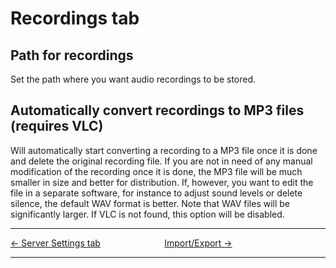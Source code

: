 # Recordings tab

## Path for recordings

Set the path where you want audio recordings to be stored.

## Automatically convert recordings to MP3 files (requires VLC)

Will automatically start converting a recording to a MP3 file once it is
done and delete the original recording file. If you are not in need of
any manual modification of the recording once it is done, the MP3 file
will be much smaller in size and better for distribution. If, however,
you want to edit the file in a separate software, for instance to adjust
sound levels or delete silence, the default WAV format is better. Note
that WAV files will be significantly larger. If VLC is not found, this
option will be disabled.

-----



[← Server Settings tab](Server_Settings_tab "Server Settings tab")
&nbsp;&nbsp;&nbsp;&nbsp;&nbsp;&nbsp;&nbsp;&nbsp;&nbsp;&nbsp;&nbsp;&nbsp;&nbsp;&nbsp;&nbsp;&nbsp;&nbsp;&nbsp;&nbsp;&nbsp;&nbsp;&nbsp;&nbsp;&nbsp; [Import/Export
→](Import_Export "Import/Export")

---
